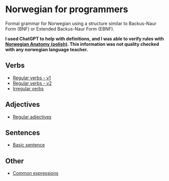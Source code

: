 # Norwegian for programmers

Formal grammar for Norwegian using a structure similar to Backus-Naur Form (BNF) or Extended Backus-Naur Form (EBNF).

**I used ChatGPT to help with definitions, and I was able to verify rules with [Norwegian Anatomy (polish)](https://www.anatomianorweskiego.com/). This information was not quality checked with any norwegian language teacher.**


## Verbs
- [Regular verbs - v1](verbs/regular_verbs_v1.md)
- [Regular verbs - v2](verbs/regular_verbs_v2.md)
- [Irregular verbs](verbs/irregular_verbs.md)

## Adjectives
- [Regular adjectives](adjecties/regular_adjectives)

## Sentences
- [Basic sentence](sentence_structure/basic_sentence.md)

## Other
- [Common expressions](expressions/common_expressions.md)
